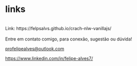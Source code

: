 # links

<br/>
Link: https://felpsalvs.github.io/crach-nlw-vanillajs/ <br/>
<br/>
Entre em contato comigo, para conexão, sugestão ou dúvida! <br/>

profelipealves@outlook.com <br/>

https://www.linkedin.com/in/felipe-alves7/
